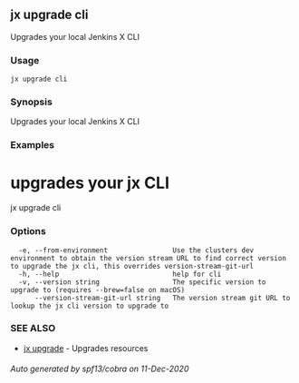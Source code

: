 ## jx upgrade cli

Upgrades your local Jenkins X CLI

### Usage

```
jx upgrade cli
```

### Synopsis

Upgrades your local Jenkins X CLI

### Examples

  # upgrades your jx CLI
  jx upgrade cli

### Options

```
  -e, --from-environment                Use the clusters dev environment to obtain the version stream URL to find correct version to upgrade the jx cli, this overrides version-stream-git-url
  -h, --help                            help for cli
  -v, --version string                  The specific version to upgrade to (requires --brew=false on macOS)
      --version-stream-git-url string   The version stream git URL to lookup the jx cli version to upgrade to
```

### SEE ALSO

* [jx upgrade](jx_upgrade.md)	 - Upgrades resources

###### Auto generated by spf13/cobra on 11-Dec-2020
